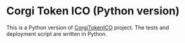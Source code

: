 # Corgi Token ICO (Python version)

This is a Python version of [CorgiTokenICO](https://github.com/petekaroon/CorgiToken-ICO) project. The tests and deployment script are written in Python.